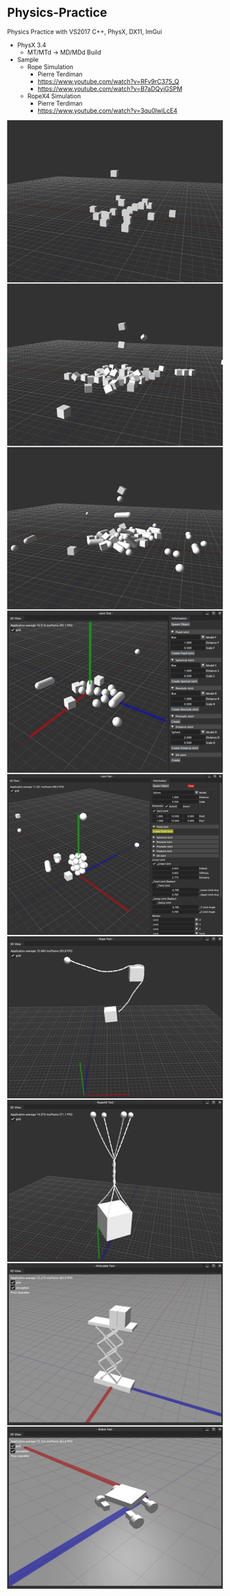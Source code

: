 # Physics-Practice
Physics Practice with VS2017 C++, PhysX, DX11, ImGui

- PhysX 3.4 
	- MT/MTd -> MD/MDd Build
- Sample
	- Rope Simulation
		- Pierre Terdiman
		- https://www.youtube.com/watch?v=RFv9rC375_Q
		- https://www.youtube.com/watch?v=B7aDQyiGSPM
	- RopeX4 Simulation
		- Pierre Terdiman 
		- https://www.youtube.com/watch?v=3qu0lwiLcE4

![](https://github.com/jjuiddong/Physics-Practice/blob/master/Doc/simple.jpg?raw=true)
![](https://github.com/jjuiddong/Physics-Practice/blob/master/Doc/simple2.jpg?raw=true)
![](https://github.com/jjuiddong/Physics-Practice/blob/master/Doc/capsule.jpg?raw=true)
![](https://github.com/jjuiddong/Physics-Practice/blob/master/Doc/joint.jpg?raw=true)
![](https://github.com/jjuiddong/Physics-Practice/blob/master/Doc/joint2.jpg?raw=true)
![](https://github.com/jjuiddong/Physics-Practice/blob/master/Doc/rope.jpg?raw=true)
![](https://github.com/jjuiddong/Physics-Practice/blob/master/Doc/ropex4.jpg?raw=true)
![](https://github.com/jjuiddong/Physics-Practice/blob/master/Doc/articulation%20test.jpg?raw=true)
![](https://github.com/jjuiddong/Physics-Practice/blob/master/Doc/articulation-robot.jpg?raw=true)

